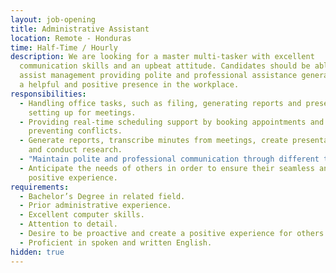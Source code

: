 ```yaml
---
layout: job-opening
title: Administrative Assistant
location: Remote - Honduras
time: Half-Time / Hourly
description: We are looking for a master multi-tasker with excellent
  communication skills and an upbeat attitude. Candidates should be able to
  assist management providing polite and professional assistance generally being
  a helpful and positive presence in the workplace.
responsibilities:
  - Handling office tasks, such as filing, generating reports and presentations,
    setting up for meetings.
  - Providing real-time scheduling support by booking appointments and
    preventing conflicts.
  - Generate reports, transcribe minutes from meetings, create presentations,
    and conduct research.
  - "Maintain polite and professional communication through different tools. "
  - Anticipate the needs of others in order to ensure their seamless and
    positive experience.
requirements:
  - Bachelor’s Degree in related field.
  - Prior administrative experience.
  - Excellent computer skills.
  - Attention to detail.
  - Desire to be proactive and create a positive experience for others.
  - Proficient in spoken and written English.
hidden: true
---
```

